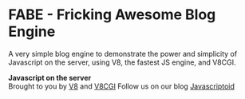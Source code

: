 FABE - Fricking Awesome Blog Engine
===================================

A very simple blog engine to demonstrate the power and simplicity of Javascript on the server, using V8, the fastest JS engine, and V8CGI.


**Javascript on the server**  
Brought to you by [V8](http://code.google.com/p/v8/) and  [V8CGI](http://code.google.com/p/v8cgi/)
Follow us on our blog [Javascriptoid](http://javascriptoid.appspot.com)